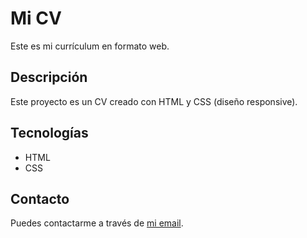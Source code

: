 # Mi CV

Este es mi currículum en formato web.

## Descripción

Este proyecto es un CV creado con HTML y CSS (diseño responsive).

## Tecnologías

- HTML
- CSS

## Contacto

Puedes contactarme a través de [mi email](jedi.viera@gmail.com).
